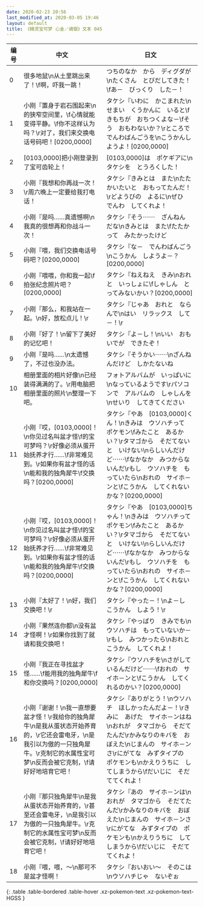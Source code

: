 ```yaml
---
date: 2020-02-23 20:56
last_modified_at: 2020-03-05 19:46
layout: default
title: 《精灵宝可梦 心金／魂银》文本 045
---
```

| 编号 | 中文 | 日文 |
| ---- | ---- | ---- |
| 0 | 很多地鼠\n从土里跳出来了！\f啊，吓我一跳！ | つちのなか　から　ディグダが\nたくさん　とびだしてきた！\fあ－　びっくり　した－！ |
| 1 | 小刚『置身于岩石围起来\n的狭窄空间里，\f心情就能变得平静。\f你不这样认为吗？\r对了，我们来交换电话号码吧！[0200,0000] | タケシ『いわに　かこまれた\nせまい　くうかんに　いると\fきもちが　おちつくよな－\fそう　おもわないか？\rところで　でんわばんごうを\nこうかんしようよ！[0200,0000] |
| 2 | [0103,0000]把小刚登录到了宝可齿轮上！ | [0103,0000]は　ポケギアに\nタケシを　とうろくした！ |
| 3 | 小刚『我想和你再战一次！\r周六晚上一定要给我打电话！ | タケシ『きみとは　また\nたたかいたいと　おもってたんだ！\rどようびの　よるに\nぜひ　でんわ　してくれよ！ |
| 4 | 小刚『是吗……真遗憾啊\n我真的很想再和你战斗一次！ | タケシ『そう⋯⋯　ざんねん　だな\nきみとは　また\fたたかって　みたかったけど |
| 5 | 小刚『喂，我们交换电话号码吧？[0200,0000] | タケシ『な－　でんわばんごう\nこうかん　しようよ－？[0200,0000] |
| 6 | 小刚『喂喂，你和我一起\f拍张纪念照片吧？[0200,0000] | タケシ『ねえねえ　きみ\nおれと　いっしょに\fしゃしん　とってみないかい？[0200,0000] |
| 7 | 小刚『那么，和我站在一起。\n好，放松点儿！\r | タケシ『じゃあ　おれと　ならんで\nはい　リラックス　して－！\r |
| 8 | 小刚『好了！\n留下了美好的记忆吧！ | タケシ『よ－し！\nいい　おもいでが　できたぞ！ |
| 9 | 小刚『是吗……\n太遗憾了，不过也没办法。 | タケシ『そうかい⋯⋯\nざんねんだけど　しかたないね |
| 10 | 相册里面的相片好像\n已经装得满满的了。\r用电脑把相册里面的照片\n整理一下吧。 | フォトアルバムが　いっぱいに\nなっているようです\rパソコンで　アルバムの　しゃしんを\nせいり　してきてください |
| 11 | 小刚『哎，[0103,0000]！\n你见过名叫盆才怪\f的宝可梦吗？\r好像必须从蛋开始抚养才行……\f非常难见到。\r如果你有盆才怪的话\n能和我的独角犀牛\f交换吗？[0200,0000] | タケシ『やあ　[0103,0000]くん！\nきみは　ウソハチって　ポケモン\fみたこと　あるかい？\rタマゴから　そだてないと　いけない\nらしいんだけど⋯⋯\fなかなか　みつからないんだ\rもし　ウソハチを　もっていたら\nおれの　サイホ－ンと\fこうかん　してくれないかな？[0200,0000] |
| 12 | 小刚『哎，[0103,0000]！\n你见过名叫盆才怪\f的宝可梦吗？\r好像必须从蛋开始抚养才行……\f非常难见到。\r如果你有盆才怪的话\n能和我的独角犀牛\f交换吗？[0200,0000] | タケシ『やあ　[0103,0000]ちゃん！\nきみは　ウソハチって　ポケモン\fみたこと　あるかい？\rタマゴから　そだてないと　いけない\nらしいんだけど⋯⋯\fなかなか　みつからないんだ\rもし　ウソハチを　もっていたら\nおれの　サイホ－ンと\fこうかん　してくれないかな？[0200,0000] |
| 13 | 小刚『太好了！\n好，我们交换吧！\r | タケシ『やった－！\nよ－し　こうかん　しよう！\r |
| 14 | 小刚『果然连你都\n没有盆才怪啊！\r如果你找到了就请和我交换吧！ | タケシ『やっぱり　きみでも\nウソハチは　もっていないか－\rもし　みつかったら\nおれと　こうかん　してくれよ！ |
| 15 | 小刚『我正在寻找盆才怪……\f能用我的独角犀牛\f和你交换吗？[0200,0000] | タケシ『ウソハチを\nさがして　いるんだけど⋯⋯\fおれの　サイホ－ンと\fこうかん　してくれるのかい？[0200,0000] |
| 16 | 小刚『谢谢！\n我一直想要盆才怪！\r我给你的独角犀牛\n是我从蛋状态开始养育的，\r它还会雷电牙，\n是我引以为傲的一只独角犀牛。\r克制它的水属性宝可梦\n反而会被它克制，\f请好好地培育它吧！ | タケシ『ありがとう！\nウソハチ　ほしかったんだよ－！\rきみに　あげた　サイホ－ンはね\nおれが　タマゴから　そだてたんだ\rかみなりのキバを　おぼえた\nじまんの　サイホ－ンさ\rにがてな　みずタイプの　ポケモンも\nかえりうちに　してしまうから\fだいじに　そだててくれよ！ |
| 17 | 小刚『那只独角犀牛\n是我从蛋状态开始养育的，\r甚至还会雷电牙，\n是我引以为傲的一只独角犀牛。\r克制它的水属性宝可梦\n反而会被它克制，\f请好好地培育它吧！ | タケシ『あの　サイホ－ンは\nおれが　タマゴから　そだてたんだ\rかみなりのキバを　おぼえた\nじまんの　サイホ－ンさ\rにがてな　みずタイプの　ポケモンも\nかえりうちに　してしまうから\fだいじに　そだててくれよ！ |
| 18 | 小刚『喂，喂，〜\n那可不是盆才怪啊！ | タケシ『おいおい〜　そのこは\nウソハチじゃ　ないぞぉ |
{: .table .table-bordered .table-hover .xz-pokemon-text .xz-pokemon-text-HGSS }